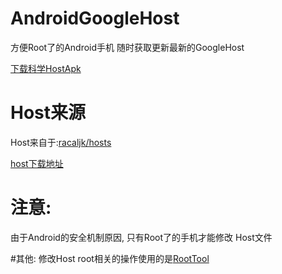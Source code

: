 # AndroidGoogleHost
方便Root了的Android手机 随时获取更新最新的GoogleHost

[下载科学HostApk](https://github.com/crianzy/AndroidGoogleHost/raw/master/%E7%A7%91%E5%AD%A6Host.apk)

# Host来源
Host来自于:[racaljk/hosts](https://github.com/racaljk/hosts)

[host下载地址](https://coding.net/u/scaffrey/p/hosts/git/raw/master/hosts)


# 注意:
由于Android的安全机制原因, 只有Root了的手机才能修改 Host文件

#其他:
修改Host root相关的操作使用的是[RootTool](https://github.com/Stericson/RootTools)



